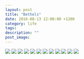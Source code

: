 ```yaml
---
layout: post
title: "Bethels"
date: 2016-08-13 12:00:00 +1200
category: life
tags: 
description: ""
post_image:
---
```

[![](http://farm9.static.flickr.com/8007/29070228141_c1102ec633_c.jpg)](http://farm9.static.flickr.com/8007/29070228141_dbe070aac5_o.jpg)
[![](http://farm9.static.flickr.com/8635/29070227861_49d5e7d9fc_c.jpg)](http://farm9.static.flickr.com/8635/29070227861_0904bd6a01_o.jpg)
[![](http://farm9.static.flickr.com/8099/29070228061_0278794a82_c.jpg)](http://farm9.static.flickr.com/8099/29070228061_cd877f696a_o.jpg)
[![](http://farm9.static.flickr.com/8099/29070227261_9563d50820_c.jpg)](http://farm9.static.flickr.com/8099/29070227261_0d82982b60_o.jpg)
[![](http://farm8.static.flickr.com/7533/29042345172_8ec519764f_c.jpg)](http://farm8.static.flickr.com/7533/29042345172_4d517cbcc1_o.jpg)
[![](http://farm9.static.flickr.com/8636/29147906545_f0ba81c600_c.jpg)](http://farm9.static.flickr.com/8636/29147906545_a915224624_o.jpg)
[![](http://farm9.static.flickr.com/8134/28529217363_0a875fdb69_c.jpg)](http://farm9.static.flickr.com/8134/28529217363_59382c09d6_o.jpg)
[![](http://farm9.static.flickr.com/8368/29042346192_0dd6ac8c03_c.jpg)](http://farm9.static.flickr.com/8368/29042346192_015d04995e_o.jpg)
[![](http://farm9.static.flickr.com/8776/28529216953_37762e4b6d_c.jpg)](http://farm9.static.flickr.com/8776/28529216953_facfe7455b_o.jpg)
[![](http://farm9.static.flickr.com/8376/28529216773_5c37fafc5f_c.jpg)](http://farm9.static.flickr.com/8376/28529216773_336f8bdc71_o.jpg)
[![](http://farm9.static.flickr.com/8431/29070228541_c6e8913dbb_c.jpg)](http://farm9.static.flickr.com/8431/29070228541_83ae68b7bd_o.jpg)
[![](http://farm9.static.flickr.com/8287/29070228371_56562677f4_c.jpg)](http://farm9.static.flickr.com/8287/29070228371_0fe91b5d87_o.jpg)
